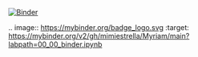 [![Binder](https://mybinder.org/badge_logo.svg)](https://mybinder.org/v2/gh/mimiestrella/Myriam/main?labpath=00_00_binder.ipynb)

.. image:: https://mybinder.org/badge_logo.svg
 :target: https://mybinder.org/v2/gh/mimiestrella/Myriam/main?labpath=00_00_binder.ipynb
